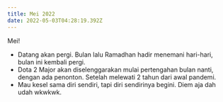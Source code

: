 ```yaml
---
title: Mei 2022
date: 2022-05-03T04:28:19.392Z
---
```

Mei!<!--more-->

* Datang akan pergi. Bulan lalu Ramadhan hadir menemani hari-hari, bulan ini kembali pergi.
* Dota 2 Major akan diselenggarakan mulai pertengahan bulan nanti, dengan ada penonton. Setelah melewati 2 tahun dari awal pandemi.
* Mau kesel sama diri sendiri, tapi diri sendirinya begini. Diem aja dah udah wkwkwk.